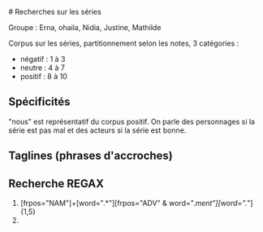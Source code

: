 # Recherches sur les séries

Groupe : Erna, ohaila, Nidia, Justine, Mathilde

Corpus sur les séries, partitionnement selon les notes, 3 catégories :
- négatif : 1 à 3
- neutre : 4 à 7
- positif : 8 à 10

## Spécificités

"nous" est représentatif du corpus positif.
On parle des personnages si la série est pas mal et des acteurs si la série est bonne.


## Taglines (phrases d'accroches)


## Recherche REGAX

1) [frpos="NAM"]+[word=".*"][frpos="ADV" & word=".*ment"][word=".*"]{1,5}
2)
